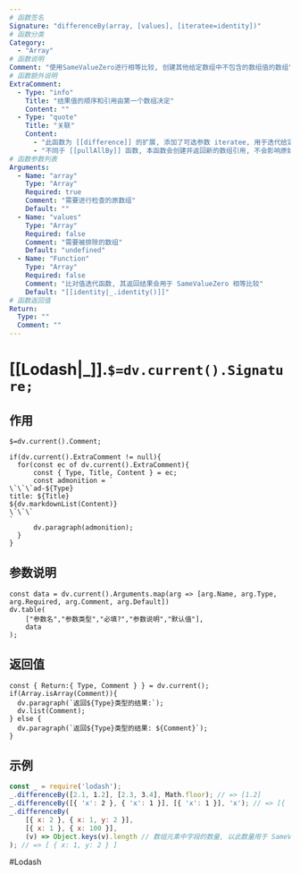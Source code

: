 ```yaml
---
# 函数签名
Signature: "differenceBy(array, [values], [iteratee=identity])"
# 函数分类
Category:
  - "Array"
# 函数说明
Comment: "使用SameValueZero进行相等比较, 创建其他给定数组中不包含的数组值的数组"
# 函数额外说明
ExtraComment: 
  - Type: "info"
    Title: "结果值的顺序和引用由第一个数组决定"
    Content: ""
  - Type: "quote"
    Title: "关联"
    Content: 
      - "此函数为 [[difference]] 的扩展, 添加了可选参数 iteratee, 用于迭代给定的数组元素, 统一元素间 SameValueZero 相等比较的标准"
      - "不同于 [[pullAllBy]] 函数, 本函数会创建并返回新的数组引用, 不会影响原始数组的引用"
# 函数参数列表
Arguments:
  - Name: "array"
    Type: "Array"
    Required: true
    Comment: "需要进行检查的原数组"
    Default: ""
  - Name: "values"
    Type: "Array"
    Required: false
    Comment: "需要被排除的数组"
    Default: "undefined"
  - Name: "Function"
    Type: "Array"
    Required: false
    Comment: "比对值迭代函数, 其返回结果会用于 SameValueZero 相等比较"
    Default: "[[identity|_.identity()]]"
# 函数返回值
Return:
  Type: ""
  Comment: ""
---
```

# [[Lodash|_]].`$=dv.current().Signature;`
## 作用

`$=dv.current().Comment;`

```dataviewjs
if(dv.current().ExtraComment != null){
  for(const ec of dv.current().ExtraComment){
	  const { Type, Title, Content } = ec;
	  const admonition = `
\`\`\`ad-${Type}
title: ${Title}
${dv.markdownList(Content)}
\`\`\`
`
      dv.paragraph(admonition);
  }
}
```

## 参数说明
```dataviewjs
const data = dv.current().Arguments.map(arg => [arg.Name, arg.Type, arg.Required, arg.Comment, arg.Default])
dv.table(
	["参数名","参数类型","必填?","参数说明","默认值"],
	data
);
```

## 返回值
```dataviewjs
const { Return:{ Type, Comment } } = dv.current();
if(Array.isArray(Comment)){
  dv.paragraph(`返回${Type}类型的结果:`);
  dv.list(Comment);
} else {
  dv.paragraph(`返回${Type}类型的结果: ${Comment}`);
}
```

## 示例
```javascript
const _ = require('lodash');
_.differenceBy([2.1, 1.2], [2.3, 3.4], Math.floor); // => [1.2]
_.differenceBy([{ 'x': 2 }, { 'x': 1 }], [{ 'x': 1 }], 'x'); // => [{ 'x': 2 }], 此处的回调函数参数 'x' 为隐式调用了 [[property]]
_.differenceBy(
	[{ x: 2 }, { x: 1, y: 2 }],
	[{ x: 1 }, { x: 100 }],
	(v) => Object.keys(v).length // 数组元素中字段的数量, 以此数量用于 SameValueZero 的相等比较, 字段数量相同即认为相等
); // => [ { x: 1, y: 2 } ]
```

#Lodash 